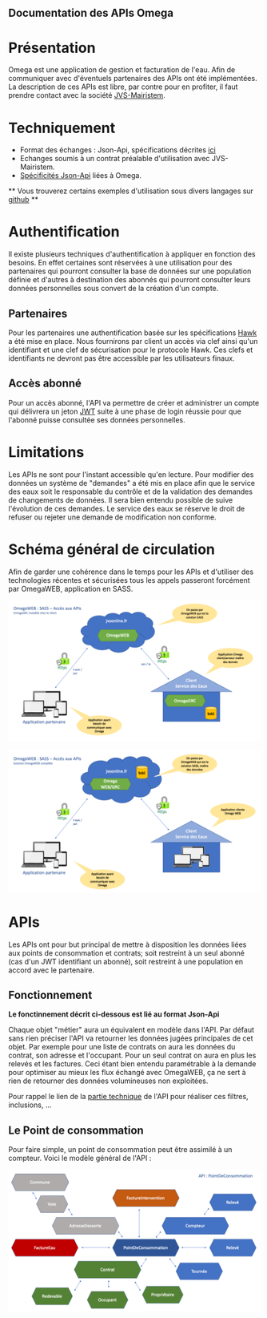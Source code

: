 Documentation des APIs Omega
---

# Présentation

Omega est une application de gestion et facturation de l'eau. Afin de communiquer avec d'éventuels partenaires des APIs ont été implémentées. La description de ces APIs est libre, par contre pour en profiter, il faut prendre contact avec la société [JVS-Mairistem](https://www.jvs-mairistem.fr/approche/omega).

# Techniquement

* Format des échanges : Json-Api, spécifications décrites [ici](https://jsonapi.org/format/1.0/)
* Echanges soumis à un contrat préalable d'utilisation avec JVS-Mairistem.
* [Spécificités Json-Api](./jsonapi.md) liées à Omega.

** Vous trouverez certains exemples d'utilisation sous divers langages sur [github](https://github.com/jvs-groupe) **

# Authentification

Il existe plusieurs techniques d'authentification à appliquer en fonction des besoins. En effet certaines sont réservées à une utilisation pour des partenaires qui pourront consulter la base de données sur une population définie et d'autres à destination des abonnés qui pourront consulter leurs données personnelles sous convert de la création d'un compte.

## Partenaires

Pour les partenaires une authentification basée sur les spécifications [Hawk](https://github.com/hueniverse/hawk) a été mise en place. Nous fournirons par client un accès via clef ainsi qu'un identifiant et une clef de sécurisation pour le protocole Hawk. Ces clefs et identifiants ne devront pas être accessible par les utilisateurs finaux.

## Accès abonné

Pour un accès abonné, l'API va permettre de créer et administrer un compte qui délivrera un jeton [JWT](https://jwt.io/introduction/) suite à une phase de login réussie pour que l'abonné puisse consultée ses données personnelles.

# Limitations

Les APIs ne sont pour l'instant accessible qu'en lecture. Pour modifier des données un système de "demandes" a été mis en place afin que le service des eaux soit le responsable du contrôle et de la validation des demandes de changements de données. Il sera bien entendu possible de suive l'évolution de ces demandes. Le service des eaux se réserve le droit de refuser ou rejeter une demande de modification non conforme.

# Schéma général de circulation

Afin de garder une cohérence dans le temps pour les APIs et d'utiliser des technologies récentes et sécurisées tous les appels passeront forcément par OmegaWEB, application en SASS.

![](./images/Diapositive1.png)

![](./images/Diapositive2.png)

# APIs

Les APIs ont pour but principal de mettre à disposition les données liées aux points de consommation et contrats; soit restreint à un seul abonné (cas d'un JWT identifiant un abonné), soit restreint à une population en accord avec le partenaire.

## Fonctionnement

**Le fonctinnement décrit ci-dessous est lié au format Json-Api**

Chaque objet "métier" aura un équivalent en modèle dans l'API. Par défaut sans rien préciser l'API va retourner les données jugées principales de cet objet. Par exemple pour une liste de contrats on aura les données du contrat, son adresse et l'occupant. Pour un seul contrat on aura en plus les relevés et les factures. Ceci étant bien entendu paramétrable à la demande pour optimiser au mieux les flux échangé avec OmegaWEB, ça ne sert à rien de retourner des données volumineuses non exploitées.

Pour rappel le lien de la [partie technique](./jsonapi.md) de l'API pour réaliser ces filtres, inclusions, ...

## Le Point de consommation

Pour faire simple, un point de consommation peut être assimilé à un compteur. Voici le modèle général de l'API :

![](./images/Diapositive3.png)

